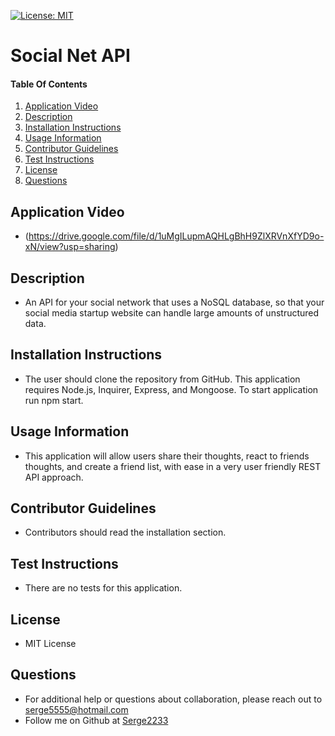 [![License: MIT](https://img.shields.io/badge/License-MIT-yellow.svg)](https://opensource.org/licenses/MIT)

# Social Net API

#### Table Of Contents
1. [Application Video](#application-video)
2. [Description](#description)
3. [Installation Instructions](#installation-instructions)
4. [Usage Information](#usage-information)
5. [Contributor Guidelines](#contributor-guidelines)
6. [Test Instructions](#test-instructions)
7. [License](#license)
8. [Questions](#questions)
## Application Video
* (https://drive.google.com/file/d/1uMgILupmAQHLgBhH9ZlXRVnXfYD9o-xN/view?usp=sharing)
## Description
* An API for your social network that uses a NoSQL database, so that your social media startup website can handle large amounts of unstructured data.
## Installation Instructions
* The user should clone the repository from GitHub. This application requires Node.js, Inquirer, Express, and Mongoose. To start application run npm start. 
## Usage Information
* This application will allow users share their thoughts, react to friends thoughts, and create a friend list, with ease in a very user friendly REST API approach.
## Contributor Guidelines
* Contributors should read the installation section.
## Test Instructions
* There are no tests for this application.
## License
* MIT License 
## Questions
* For additional help or questions about collaboration, please reach out to serge5555@hotmail.com
* Follow me on Github at [Serge2233](http://github.com/Serge2233)